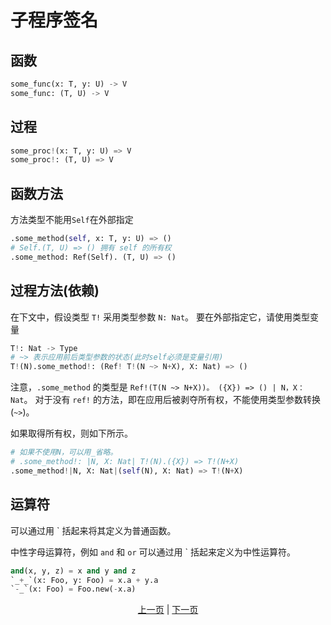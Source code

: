 # 子程序签名

## 函数

```python
some_func(x: T, y: U) -> V
some_func: (T, U) -> V
```

## 过程

```python
some_proc!(x: T, y: U) => V
some_proc!: (T, U) => V
```

## 函数方法

方法类型不能用`Self`在外部指定

```python
.some_method(self, x: T, y: U) => ()
# Self.(T, U) => () 拥有 self 的所有权
.some_method: Ref(Self). (T, U) => ()
```

## 过程方法(依赖)

在下文中，假设类型 `T!` 采用类型参数 `N: Nat`。 要在外部指定它，请使用类型变量

```python
T!: Nat -> Type
# ~> 表示应用前后类型参数的状态(此时self必须是变量引用)
T!(N).some_method!: (Ref! T!(N ~> N+X), X: Nat) => ()
```

注意，`.some_method` 的类型是 `Ref!(T(N ~> N+X))。 ({X}) => () | N，X：Nat`。
对于没有 `ref!` 的方法，即在应用后被剥夺所有权，不能使用类型参数转换(`~>`)。

如果取得所有权，则如下所示。

```python
# 如果不使用N，可以用_省略。
# .some_method!: |N, X: Nat| T!(N).({X}) => T!(N+X)
.some_method!|N, X: Nat|(self(N), X: Nat) => T!(N+X)
```

## 运算符

可以通过用 ` 括起来将其定义为普通函数。

中性字母运算符，例如 `and` 和 `or` 可以通过用 ` 括起来定义为中性运算符。

```python
and(x, y, z) = x and y and z
`_+_`(x: Foo, y: Foo) = x.a + y.a
`-_`(x: Foo) = Foo.new(-x.a)
```

<p align='center'>
    <a href='./21_lambda.md'>上一页</a> | <a href='./23_closure.md'>下一页</a>
</p>
